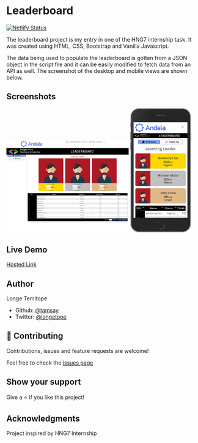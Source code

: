 # Leaderboard

[![Netlify Status](https://api.netlify.com/api/v1/badges/40dc40d4-59df-46b4-beec-3d3febd11a76/deploy-status)](https://app.netlify.com/sites/wizardly-bassi-8d563d/deploys)

The leaderboard project is my entry in one of the HNG7 internship task. It was created using HTML, CSS, Bootstrap and Vanilla Javascript. 

The data being used to populate the leaderboard is gotten from a JSON object in the script file and it can be easily modified to fetch data from an API as well. The screenshot of the desktop and mobile views are shown below.

## Screenshots

<img src="desktop.png" alt="desktop" width="320"/>
<img src="mobile.png" alt="mobile" width = "160"/>


## Live Demo

[Hosted Link](https://wizardly-bassi-8d563d.netlify.app)

## Author

Longe Temitope
- Github: [@tamsay](https://github.com/tamsay)
- Twitter: [@longetope](https://twitter.com/longetope)

## 🤝 Contributing

Contributions, issues and feature requests are welcome!

Feel free to check the [issues page](https://github.com/tamsay/Leaderboard/issues)

## Show your support

Give a ⭐️ if you like this project!

## Acknowledgments

Project inspired by HNG7 Internship